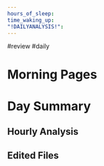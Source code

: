 ```yaml
---
hours_of_sleep: 
time_waking_up: 
"!DAILYANALYSIS!":
---
```


#review #daily 
# Morning Pages
# Day Summary
## Hourly Analysis

## Edited Files
